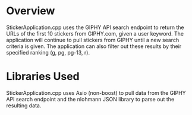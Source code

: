 # Overview
StickerApplication.cpp uses the GIPHY API search endpoint to return the URLs of the first 10 stickers from GIPHY.com, given a user keyword. The application will continue to pull stickers from GIPHY until a new search criteria is given. The application can also filter out these results by their specified ranking (g, pg, pg-13, r).

# Libraries Used 
StickerApplication.cpp uses Asio (non-boost) to pull data from the GIPHY API search endpoint and the nlohmann JSON library to parse out the resulting data. 
